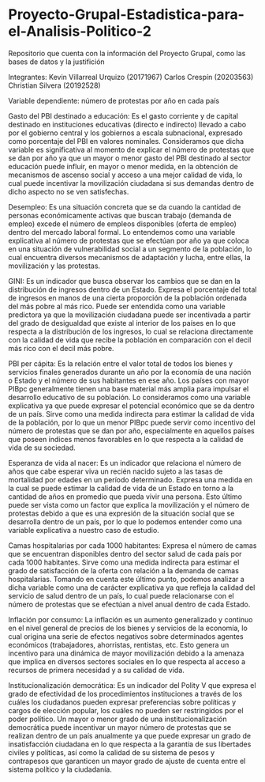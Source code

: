 # Proyecto-Grupal-Estadistica-para-el-Analisis-Politico-2
Repositorio que cuenta con la información del Proyecto Grupal, como las bases de datos y la justifición

Integrantes: 
Kevin Villarreal Urquizo (20171967)
Carlos Crespín (20203563)
Christian Silvera (20192528)

Variable dependiente: número de protestas por año en cada país

Gasto del PBI destinado a educación: Es el gasto corriente y de capital destinado en instituciones educativas (directo e indirecto) llevado a cabo por el gobierno central y los gobiernos a escala subnacional, expresado como porcentaje del PBI en valores nominales. Consideramos que dicha variable es significativa al momento de explicar el número de protestas que se dan por año ya que un mayor o menor gasto del PBI destinado al sector educación puede influir, en mayor o menor medida, en la obtención de mecanismos de ascenso social y acceso a una mejor calidad de vida, lo cual puede incentivar la movilización ciudadana si sus demandas dentro de dicho aspecto no se ven satisfechas. 

Desempleo: Es una situación concreta que se da cuando la cantidad de personas económicamente activas que buscan trabajo (demanda de empleo) excede el número de empleos disponibles (oferta de empleo) dentro del mercado laboral formal. Lo entendemos como una variable explicativa al número de protestas que se efectúan por año ya que coloca en una situación de vulnerabilidad social a un segmento de la población, lo cual encuentra diversos mecanismos de adaptación y lucha, entre ellas, la movilización y las protestas. 

GINI: Es un indicador que busca observar los cambios que se dan en la distribución de ingresos dentro de un Estado. Expresa el porcentaje del total de ingresos en manos de una cierta proporción de la población ordenada del más pobre al más rico. Puede ser entendida como una variable predictora ya que la movilización ciudadana puede ser incentivada a partir del grado de desigualdad que existe al interior de los países en lo que respecta a la distribución de los ingresos, lo cual se relaciona directamente con la calidad de vida que recibe la población en comparación con el decil más rico con el decil más pobre.  

PBI per cápita: Es la relación entre el valor total de todos los bienes y servicios finales generados durante un año por la economía de una nación o Estado y el número de sus habitantes en ese año. Los países con mayor PIBpc generalmente tienen una base material más amplia para impulsar el desarrollo educativo de su población. Lo consideramos como una variable explicativa ya que puede expresar el potencial económico que se da dentro de un país. Sirve como una medida indirecta para estimar la calidad de vida de la población, por lo que un menor PIBpc puede servir como incentivo del número de protestas que se dan por año, especialmente en aquellos países que poseen índices menos favorables en lo que respecta a la calidad de vida de su sociedad. 

Esperanza de vida al nacer: Es un indicador que relaciona el número de años que cabe esperar viva un recién nacido sujeto a las tasas de mortalidad por edades en un período determinado.  Expresa una medida en la cual se puede estimar la calidad de vida de un Estado en torno a la cantidad de años en promedio que pueda vivir una persona. Esto último puede ser vista como un factor que explica la movilización y el número de protestas debido a que es una expresión de la situación social que se desarrolla dentro de un país, por lo que lo podemos entender como una variable explicativa a nuestro caso de estudio. 

Camas hospitalarias por cada 1000 habitantes:  Expresa el número de camas que se encuentran disponibles dentro del sector salud de cada país por cada 1000 habitantes. Sirve como una medida indirecta para estimar el grado de satisfacción de la oferta con relación a la demanda de camas hospitalarias. Tomando en cuenta este último punto, podemos analizar a dicha variable como una de carácter explicativa ya que refleja la calidad del servicio de salud dentro de un país, lo cual puede relacionarse 
con el número de protestas que se efectúan a nivel anual dentro de cada Estado.

Inflación por consumo: La inflación es un aumento generalizado y continuo en el nivel general de precios de los bienes y servicios de la economía, lo cual origina una serie de efectos negativos sobre determinados agentes económicos (trabajadores, ahorristas, rentistas, etc. Esto genera un incentivo para una dinámica de mayor movilización debido a la amenaza que implica en diversos sectores sociales en lo que respecta al acceso a recursos de primera necesidad y a su calidad de vida. 

Institucionalización democrática: Es un indicador del Polity V que expresa el grado de efectividad de los procedimientos instituciones a través de los cuáles los ciudadanos pueden expresar preferencias sobre políticas y cargos de elección popular, los cuáles no pueden ser restringidos por el poder político. Un mayor o menor grado de una institucionalización democrática puede incentivar un mayor número de protestas que se realizan dentro de un país anualmente ya que puede expresar un grado de insatisfacción ciudadana en lo que respecta a la garantía de sus libertades civiles y políticas, así como la calidad de su sistema de pesos y contrapesos que garanticen un mayor grado de ajuste de cuenta entre el sistema político y la ciudadanía. 

























